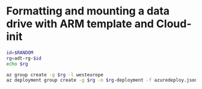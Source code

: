 # Formatting and mounting a data drive with ARM template and Cloud-init

```sh
id=$RANDOM
rg=adt-rg-$id
echo $rg

az group create -g $rg -l westeurope
az deployment group create -g $rg -n $rg-deployment -f azuredeploy.json -p azuredeploy.parameters.json
```
